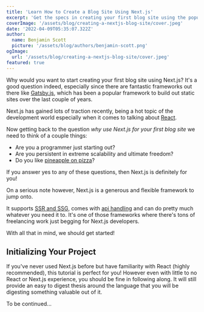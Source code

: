 ```yaml
---
title: 'Learn How to Create a Blog Site Using Next.js'
excerpt: 'Get the specs in creating your first blog site using the popular React based framework, Next.js.'
coverImage: '/assets/blog/creating-a-nextjs-blog-site/cover.jpeg'
date: '2022-04-09T05:35:07.322Z'
author:
  name: Benjamin Scott
  picture: '/assets/blog/authors/benjamin-scott.png'
ogImage:
  url: '/assets/blog/creating-a-nextjs-blog-site/cover.jpeg'
featured: true
---
```


Why would you want to start creating your first blog site using Next.js?
It's a good question indeed, especially since there are fantastic frameworks out there
like [Gatsby.js](https://www.gatsbyjs.com/), which has been a popular framework to build out static sites over the last
couple of years.

Next.js has gained lots of traction recently, being a hot topic of the development world
especially when it comes to talking about [React](https://reactjs.org/).

Now getting back to the question _why use Next.js for your first blog site_ we need to think of
a couple things:

- Are you a programmer just starting out?
- Are you persistent in extreme scalability and ultimate freedom?
- Do you like [pineapple on pizza](https://www.goodfood.com.au/eat-out/news/why-do-so-many-people-find-pineapple-on-pizza-offensive-20190424-h1dqrc)?

If you answer yes to any of these questions, then Next.js is definitely for you!

On a serious note however, Next.js is a generous and flexible framework to jump onto.

It supports [SSR and SSG](https://betterprogramming.pub/server-side-rendering-vs-static-site-generation-53a34872728c),
comes with [api handling](https://nextjs.org/docs/api-routes/introduction) and can do pretty much whatever you need
it to. It's one of those frameworks where there's tons of freelancing work just begging for Next.js developers.

With all that in mind, we should get started!

## Initializing Your Project

If you've never used Next.js before but have familiarity with React (highly recommended), this
tutorial is perfect for you! However even with little to no React or Next.js experience, you
should be fine in following along. It will still provide an easy to digest thesis around the language
that you will be digesting something valuable out of it.

To be continued...
